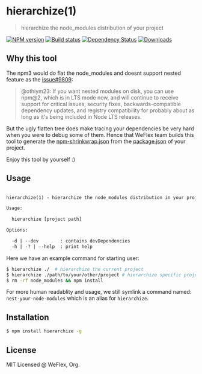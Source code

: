 # hierarchize(1)

> hierarchize the node_modules distribution of your project

[![NPM version][npm-image]][npm-url]
[![Build status][travis-image]][travis-url]
[![Dependency Status][david-image]][david-url]
[![Downloads][downloads-image]][downloads-url]

## Why this tool

The npm3 would do flat the node_modules and doesnt support nested feature 
as the [issue#9809](https://github.com/npm/npm/issues/9809):

> @othiym23: If you want nested modules on disk, you can use npm@2, which 
> is in LTS mode now, and will continue to receive support for critical issues, 
> security fixes, backwards-compatible dependency updates, and registry 
> compatibility for probably about as long as it's being included in Node LTS 
> releases.

But the ugly flatten tree does make tracing your dependencies be very hard when
you were to debug some of them. Hence that WeFlex team builds this tool to
generate the [npm-shrinkwrap.json](./npm-shrinkwrap.json) from the [package.json](./package.json)
of your project.

Enjoy this tool by yourself :)

## Usage

```txt

hierarchize(1) - hierarchize the node_modules distribution in your project

Usage:

  hierarchize [project path]

Options:

  -d | --dev        : contains devDependencies
  -h | -? | --help  : print help

```

Here we have an example command for starting user:

```sh
$ hierarchize ./  # hierarchize the current project
$ hierarchize ./path/to/your/other/project # hierarchize specific project
$ rm -rf node_modules && npm install
```

For more human readablity and usage, we still symlink a command named: `nest-your-node-modules` which
is an alias for `hierarchize`.

## Installation

```sh
$ npm install hierarchize -g
```

## License

MIT Licensed @ WeFlex, Org.

[npm-image]: https://img.shields.io/npm/v/hierarchize.svg?style=flat-square
[npm-url]: https://npmjs.org/package/hierarchize
[travis-image]: https://img.shields.io/travis/weflex/node-hierarchize.svg?style=flat-square
[travis-url]: https://travis-ci.org/weflex/node-hierarchize
[david-image]: http://img.shields.io/david/weflex/node-hierarchize.svg?style=flat-square
[david-url]: https://david-dm.org/weflex/node-hierarchize
[downloads-image]: http://img.shields.io/npm/dm/hierarchize.svg?style=flat-square
[downloads-url]: https://npmjs.org/package/hierarchize
